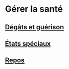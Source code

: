 
<!--Items-->

# <!--Name-->Gérer la santé<!--/Name-->

<!--LinkItem-->

## <!--NameLink-->[Dégâts et guérison](damage_healing_hd.md)<!--/NameLink-->

<!--/LinkItem-->

<!--LinkItem-->

## <!--NameLink-->[États spéciaux](conditions_hd.md)<!--/NameLink-->

<!--/LinkItem-->

<!--LinkItem-->

## <!--NameLink-->[Repos](resting_hd.md)<!--/NameLink-->

<!--/LinkItem-->

<!--/Items-->



